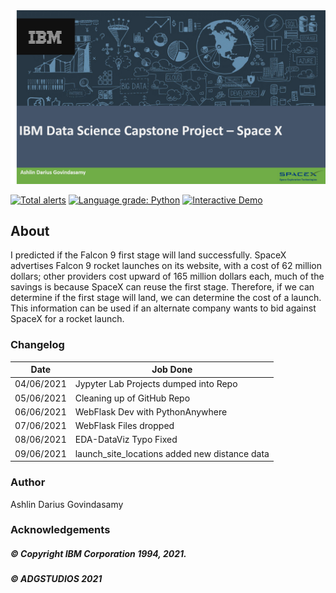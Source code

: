 <img src="https://raw.githubusercontent.com/ADGVLOGS/IBM-DataScience-SpaceX-Capstone/main/logo/bg.png">

[![Total alerts](https://img.shields.io/lgtm/alerts/g/ADGVLOGS/IBM-DataScience-SpaceX-Capstone.svg?logo=lgtm&logoWidth=18)](https://lgtm.com/projects/g/ADGVLOGS/IBM-DataScience-SpaceX-Capstone/alerts/)
[![Language grade: Python](https://img.shields.io/lgtm/grade/python/g/ADGVLOGS/IBM-DataScience-SpaceX-Capstone.svg?logo=lgtm&logoWidth=18)](https://lgtm.com/projects/g/ADGVLOGS/IBM-DataScience-SpaceX-Capstone/context:python)
<a href="https://colab.research.google.com/github/ADGVLOGS/adgmlclass/blob/main/ADGMLCLASSDemo.ipynb" target="_parent"><img src="https://colab.research.google.com/assets/colab-badge.svg" alt="Interactive Demo"/></a>

## About

I predicted if the Falcon 9 first stage will land successfully. SpaceX
advertises Falcon 9 rocket launches on its website, with a cost of 62
million dollars; other providers cost upward of 165 million dollars each,
much of the savings is because SpaceX can reuse the first stage.
Therefore, if we can determine if the first stage will land, we can
determine the cost of a launch. This information can be used if an
alternate company wants to bid against SpaceX for a rocket launch. 

### Changelog

| Date           | Job Done                                  | 
|----------------| ----------------------------------------- | 
| 04/06/2021 | Jypyter Lab Projects dumped into Repo         |
| 05/06/2021 | Cleaning up of GitHub Repo                    |
| 06/06/2021 | WebFlask Dev with PythonAnywhere              |
| 07/06/2021 | WebFlask Files dropped                        |
| 08/06/2021 | EDA-DataViz Typo Fixed                        |
| 09/06/2021 | launch_site_locations added new distance data |

### Author

Ashlin Darius Govindasamy

### Acknowledgements 

##### © Copyright IBM Corporation 1994, 2021.
##### © ADGSTUDIOS 2021
